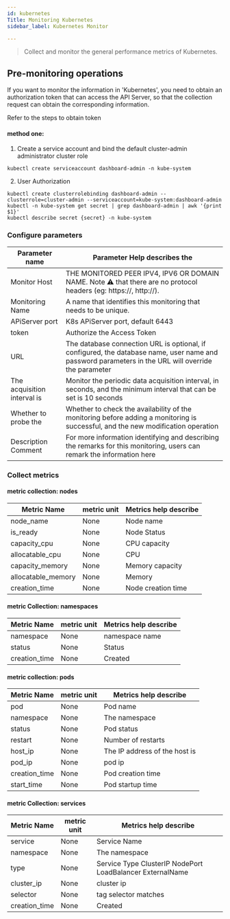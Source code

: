 ```yaml
---
id: kubernetes   
Title: Monitoring Kubernetes
sidebar_label: Kubernetes Monitor

---
```


> Collect and monitor the general performance metrics of Kubernetes.

## Pre-monitoring operations

If you want to monitor the information in 'Kubernetes', you need to obtain an authorization token that can access the API Server, so that the collection request can obtain the corresponding information.

Refer to the steps to obtain token

#### method one:

1. Create a service account and bind the default cluster-admin administrator cluster role

```kubectl create serviceaccount dashboard-admin -n kube-system```

2. User Authorization

```shell
kubectl create clusterrolebinding dashboard-admin --clusterrole=cluster-admin --serviceaccount=kube-system:dashboard-admin
kubectl -n kube-system get secret | grep dashboard-admin | awk '{print $1}'
kubectl describe secret {secret} -n kube-system
```

### Configure parameters

| Parameter name | Parameter Help describes the |
|-------------|------------------------------------------------------|
| Monitor Host | THE MONITORED PEER IPV4, IPV6 OR DOMAIN NAME. Note ⚠️ that there are no protocol headers (eg: https://, http://). |
| Monitoring Name | A name that identifies this monitoring that needs to be unique. |
| APiServer port | K8s APiServer port, default 6443 |
| token       | Authorize the Access Token |
| URL         | The database connection URL is optional, if configured, the database name, user name and password parameters in the URL will override the parameter | configured above
| The acquisition interval is | Monitor the periodic data acquisition interval, in seconds, and the minimum interval that can be set is 10 seconds |
| Whether to probe the | Whether to check the availability of the monitoring before adding a monitoring is successful, and the new modification operation | will continue only if the probe is successful
| Description Comment | For more information identifying and describing the remarks for this monitoring, users can remark the information here |

### Collect metrics

#### metric collection: nodes

| Metric Name | metric unit | Metrics help describe |
| ------------------ | -------- |--------|
| node_name               | None | Node name |
| is_ready            | None | Node Status |
| capacity_cpu                 | None | CPU capacity |
| allocatable_cpu           | None | CPU | allotted
| capacity_memory         | None | Memory capacity |
| allocatable_memory | None | Memory | allocated
| creation_time  | None | Node creation time |

#### metric Collection: namespaces

| Metric Name | metric unit | Metrics help describe |
| -------- | -------- |-------------|
| namespace       | None | namespace name |
| status     | None | Status |
| creation_time    | None | Created |

#### metric collection: pods

| Metric Name | metric unit | Metrics help describe |
| ---------------- | -------- |----------------|
| pod             | None | Pod name |
| namespace | None | The namespace | to which the pod belongs
| status      | None | Pod status |
| restart     | None | Number of restarts |
| host_ip        | None | The IP address of the host is |
| pod_ip      | None | pod ip         |
| creation_time        | None | Pod creation time |
| start_time        | None | Pod startup time |

#### metric Collection: services

| Metric Name | metric unit | Metrics help describe |
| ---------------- |------|--------------------------------------------------------|
| service             | None | Service Name |
| namespace | None | The namespace | to which the service belongs
| type      | None | Service Type ClusterIP NodePort LoadBalancer ExternalName |
| cluster_ip     | None | cluster ip                                             |
| selector        | None | tag selector matches |
| creation_time      | None | Created |
